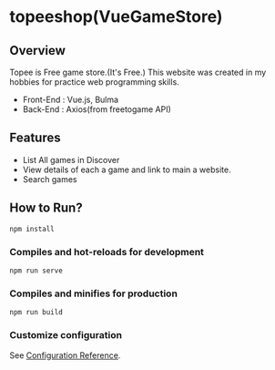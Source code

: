 # topeeshop(VueGameStore)
## Overview
Topee is Free game store.(It's Free.)
This website was created in my hobbies for practice web programming skills.
* Front-End : Vue.js, Bulma
* Back-End : Axios(from freetogame API)

## Features
* List All games in Discover
* View details of each a game and link to main a website.
* Search games


## How to Run?
```
npm install
```

### Compiles and hot-reloads for development
```
npm run serve
```

### Compiles and minifies for production
```
npm run build
```

### Customize configuration
See [Configuration Reference](https://cli.vuejs.org/config/).
